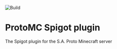 ![Build](https://github.com/JonaMata/ProtoMC/workflows/Build/badge.svg?branch=master)
# ProtoMC Spigot plugin
The Spigot plugin for the S.A. Proto Minecraft server
